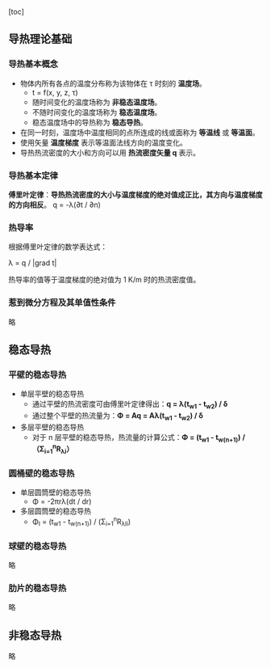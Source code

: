 [toc]

## 导热理论基础

### 导热基本概念

- 物体内所有各点的温度分布称为该物体在 &tau; 时刻的 **温度场**。
	- t = f(x, y, z, &tau;)
	- 随时间变化的温度场称为 **非稳态温度场**。
	- 不随时间变化的温度场称为 **稳态温度场**。
	- 稳态温度场中的导热称为 **稳态导热**。
- 在同一时刻，温度场中温度相同的点所连成的线或面称为 **等温线** 或 **等温面**。
- 使用矢量 **温度梯度** 表示等温面法线方向的温度变化。
- 导热热流密度的大小和方向可以用 **热流密度矢量 q** 表示。

### 导热基本定律

**傅里叶定律**：**导热热流密度的大小与温度梯度的绝对值成正比，其方向与温度梯度的方向相反**。
q = -&lambda;(∂t / ∂n)

### 热导率

根据傅里叶定律的数学表达式：

&lambda; = q / |grad t|

热导率的值等于温度梯度的绝对值为 1 K/m 时的热流密度值。

### 惹到微分方程及其单值性条件

略

## 稳态导热

### 平壁的稳态导热

- 单层平壁的稳态导热
	- 通过平壁的热流密度可由傅里叶定律得出：**q = &lambda;(t<sub>w1</sub> - t<sub>w2</sub>) / &delta;**
	- 通过整个平壁的热流量为：**&Phi; = Aq = A&lambda;(t<sub>w1</sub> - t<sub>w2</sub>) / &delta;**
- 多层平壁的稳态导热
	- 对于 n 层平壁的稳态导热，热流量的计算公式：**&Phi; = (t<sub>w1</sub> - t<sub>w(n+1)</sub>) / （&Sigma;<sub>i=1</sub><sup>n</sup>R<sub>&lambda;i</sub>）**

### 圆桶壁的稳态导热

- 单层圆筒壁的稳态导热
	- &Phi; = -2&pi;r&lambda;(dt / dr)
- 多层圆筒壁的稳态导热
	- &Phi;<sub>l</sub> = (t<sub>w1</sub> - t<sub>w(n+1)</sub>) / (&Sigma;<sub>i=1</sub><sup>n</sup>R<sub>&lambda;li</sub>)

### 球壁的稳态导热

略

### 肋片的稳态导热

略

## 非稳态导热

略
